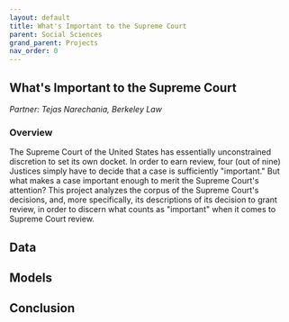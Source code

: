 ```yaml
---
layout: default
title: What's Important to the Supreme Court
parent: Social Sciences
grand_parent: Projects
nav_order: 0
---
```



## What's Important to the Supreme Court
*Partner: Tejas Narechania, Berkeley Law*

### Overview

The Supreme Court of the United States has essentially unconstrained discretion to set its own docket. In order to earn review, four (out of nine) Justices simply have to decide that a case is sufficiently "important." But what makes a case important enough to merit the Supreme Court's attention? This project analyzes the corpus of the Supreme Court's decisions, and, more specifically, its descriptions of its decision to grant review, in order to discern what counts as "important" when it comes to Supreme Court review. 

## Data

## Models

## Conclusion


```python

```